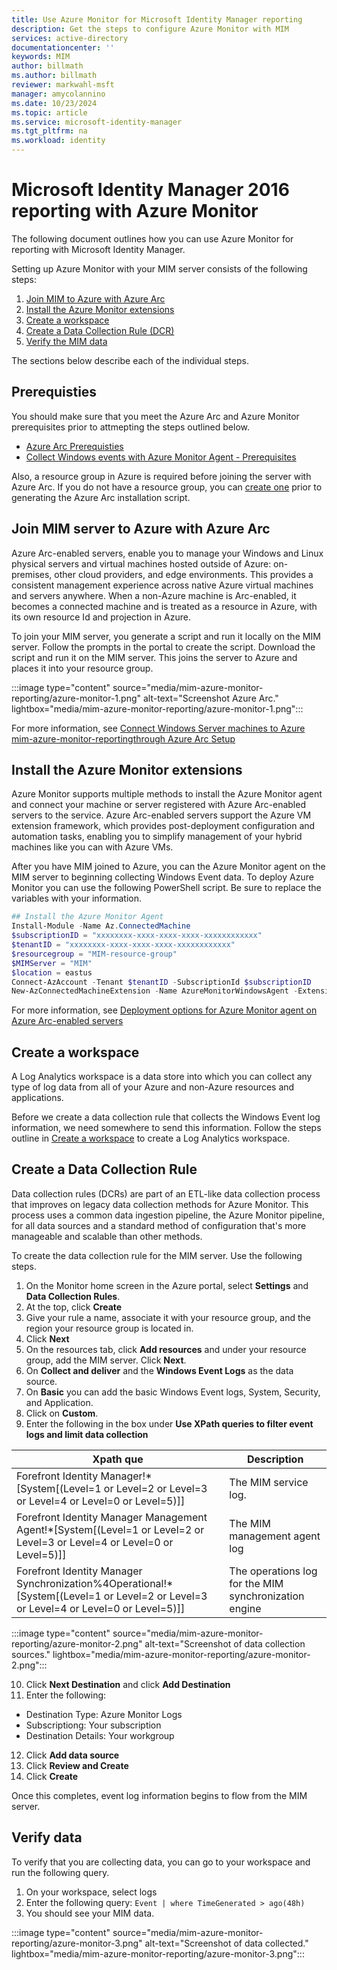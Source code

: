 ```yaml
---
title: Use Azure Monitor for Microsoft Identity Manager reporting
description: Get the steps to configure Azure Monitor with MIM
services: active-directory
documentationcenter: ''
keywords: MIM
author: billmath
ms.author: billmath
reviewer: markwahl-msft
manager: amycolannino
ms.date: 10/23/2024
ms.topic: article
ms.service: microsoft-identity-manager
ms.tgt_pltfrm: na
ms.workload: identity
---
```


# Microsoft Identity Manager 2016 reporting with Azure Monitor
The following document outlines how you can use Azure Monitor for reporting with Microsoft Identity Manager.

Setting up Azure Monitor with your MIM server consists of the following steps:

 1. [Join MIM to Azure with Azure Arc](#join-mim-server-to-azure-with-azure-arc)
 2. [Install the Azure Monitor extensions](#install-the-azure-monitor-extensions)
 3. [Create a workspace](#create-a-data-collection-rule)
 4. [Create a Data Collection Rule (DCR)](#create-a-data-collection-rule)
 5. [Verify the MIM data](#verify-data)


 The sections below describe each of the individual steps.

## Prerequisties
You should make sure that you meet the Azure Arc and Azure Monitor prerequisites prior to attmepting the steps outlined below.

- [Azure Arc Prerequisties](/azure/azure-arc/servers/plan-at-scale-deployment#prerequisites)
- [Collect Windows events with Azure Monitor Agent - Prerequisites](/azure/azure-monitor/agents/data-collection-windows-events#prerequisites)

Also, a resource group in Azure is required before joining the server with Azure Arc. If you do not have a resource group, you can [create one](/azure/azure-resource-manager/management/manage-resource-groups-portal#create-resource-groups) prior to generating the Azure Arc installation script.

## Join MIM server to Azure with Azure Arc
Azure Arc-enabled servers, enable you to manage your Windows and Linux physical servers and virtual machines hosted outside of Azure: on-premises, other cloud providers, and edge environments. This provides a consistent management experience across native Azure virtual machines and servers anywhere. When a non-Azure machine is Arc-enabled, it becomes a connected machine and is treated as a resource in Azure, with its own resource Id and projection in Azure. 

To join your MIM server, you generate a script and run it locally on the MIM server. Follow the prompts in the portal to create the script. Download the script and run it on the MIM server. This joins the server to Azure and places it into your resource group.

:::image type="content" source="media/mim-azure-monitor-reporting/azure-monitor-1.png" alt-text="Screenshot Azure Arc." lightbox="media/mim-azure-monitor-reporting/azure-monitor-1.png":::
 

For more information, see [Connect Windows Server machines to Azure mim-azure-monitor-reportingthrough Azure Arc Setup](/azure/azure-arc/servers/onboard-windows-server)


## Install the Azure Monitor extensions
Azure Monitor supports multiple methods to install the Azure Monitor agent and connect your machine or server registered with Azure Arc-enabled servers to the service. Azure Arc-enabled servers support the Azure VM extension framework, which provides post-deployment configuration and automation tasks, enabling you to simplify management of your hybrid machines like you can with Azure VMs.

After you have MIM joined to Azure, you can the Azure Monitor agent on the MIM server to beginning collecting Windows Event data. To deploy Azure Monitor you can use the following PowerShell script. Be sure to replace the variables with your information. 

```PowerShell
## Install the Azure Monitor Agent
Install-Module -Name Az.ConnectedMachine
$subscriptionID = "xxxxxxxx-xxxx-xxxx-xxxx-xxxxxxxxxxxx" 
$tenantID = "xxxxxxxx-xxxx-xxxx-xxxx-xxxxxxxxxxxx"
$resourcegroup = "MIM-resource-group"
$MIMServer = "MIM"
$location = eastus
Connect-AzAccount -Tenant $tenantID -SubscriptionId $subscriptionID 
New-AzConnectedMachineExtension -Name AzureMonitorWindowsAgent -ExtensionType AzureMonitorWindowsAgent -Publisher Microsoft.Azure.Monitor -ResourceGroupName $resourcegroup -MachineName $MIMServer -Location $location -EnableAutomaticUpgrade
```

For more information, see [Deployment options for Azure Monitor agent on Azure Arc-enabled servers](/azure/azure-arc/servers/concept-log-analytics-extension-deployment)

## Create a workspace 
A Log Analytics workspace is a data store into which you can collect any type of log data from all of your Azure and non-Azure resources and applications.

Before we create a data collection rule that collects the Windows Event log information, we need somewhere to send this information. Follow the steps outline in [Create a workspace](/azure/azure-monitor/logs/quick-create-workspace?tabs=azure-portal#create-a-workspace) to create a Log Analytics workspace.

## Create a Data Collection Rule
Data collection rules (DCRs) are part of an ETL-like data collection process that improves on legacy data collection methods for Azure Monitor. This process uses a common data ingestion pipeline, the Azure Monitor pipeline, for all data sources and a standard method of configuration that's more manageable and scalable than other methods.

To create the data collection rule for the MIM server. Use the following steps.

1. On the Monitor home screen in the Azure portal, select **Settings** and **Data Collection Rules**.
2. At the top, click **Create**
3. Give your rule a name, associate it with your resource group, and the region your resource group is located in.
4. Click **Next**
5. On the resources tab, click **Add resources** and under your resource group, add the MIM server. Click **Next**.
6. On **Collect and deliver** and the **Windows Event Logs** as the data source.
7. On **Basic** you can add the basic Windows Event logs, System, Security, and Application.
8. Click on **Custom**.
9. Enter the following in the box under **Use XPath queries to filter event logs and limit data collection**

|Xpath que|Description|
|-----|-----|
|Forefront Identity Manager!*[System[(Level=1 or Level=2 or Level=3 or Level=4 or Level=0 or Level=5)]]| The MIM service log.
|Forefront Identity Manager Management Agent!*[System[(Level=1 or Level=2 or Level=3 or Level=4 or Level=0 or Level=5)]]|The MIM management agent log|
|Forefront Identity Manager Synchronization%4Operational!*[System[(Level=1 or Level=2 or Level=3 or Level=4 or Level=0 or Level=5)]]|The operations log for the MIM synchronization engine|

:::image type="content" source="media/mim-azure-monitor-reporting/azure-monitor-2.png" alt-text="Screenshot of data collection sources." lightbox="media/mim-azure-monitor-reporting/azure-monitor-2.png":::

10. Click **Next Destination** and click **Add Destination**
11. Enter the following:
  - Destination Type: Azure Monitor Logs
  - Subscriptiong: Your subscription
  - Destination Details: Your workgroup

12. Click **Add data source**
13. Click **Review and Create**
14. Click **Create**

Once this completes, event log information begins to flow from the MIM server.

## Verify data
To verify that you are collecting data, you can go to your workspace and run the following query.

1. On your workspace, select logs
2. Enter the following query: `Event | where TimeGenerated > ago(48h)`
3. You should see your MIM data.
 
 :::image type="content" source="media/mim-azure-monitor-reporting/azure-monitor-3.png" alt-text="Screenshot of data collected." lightbox="media/mim-azure-monitor-reporting/azure-monitor-3.png":::

